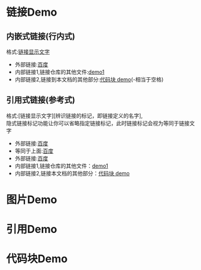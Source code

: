# 链接Demo
	
## 内嵌式链接(行内式)
格式:[链接显示文字](链接地址 "title(可选)")
* 外部链接:[百度](http://www.baidu.com)
* 内部链接1,链接仓库的其他文件:[demo1](demo1.md)
* 内部链接2,链接到本文档的其他部分:[代码块 demo](demo2.md#代码块-demo)(-相当于空格)
## 引用式链接(参考式)
格式:[链接显示文字][辨识链接的标记，即链接定义的名字],  
隐式链接标记功能让你可以省略指定链接标记，此时链接标记会视为等同于链接文字
- 外部链接:[百度][]
- 等同于上面:[百度]
- 外部链接:[百度][baidu]
- 内部链接1,链接仓库的其他文件：[demo1]
- 内部链接2,链接本文档的其他部分：[代码块 demo]
# 图片Demo

# 引用Demo

# 代码块Demo

<!-- 下面是本文档中用到的链接  格式[链接标记] :链接地址 "title(可选)"-->

[百度]: http://www.baidu.com "百度链接"
[baidu]: http://www.baidu.com
[demo1]: demo1.md
[代码块 demo]: demo2.md#代码块-demo



